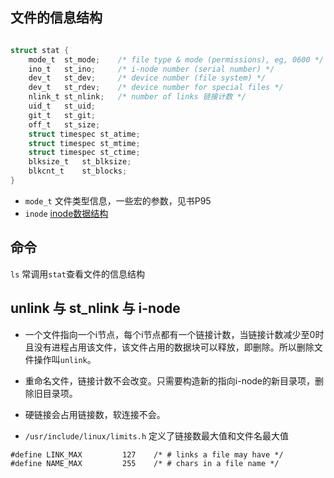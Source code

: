 ## 文件的信息结构

```c

struct stat {
    mode_t  st_mode;    /* file type & mode (permissions), eg, 0600 */
    ino_t   st_ino;     /* i-node number (serial number) */
    dev_t   st_dev;     /* device number (file system) */
    dev_t   st_rdev;    /* device number for special files */
    nlink_t st_nlink;   /* number of links 链接计数 */
    uid_t   st_uid;
    git_t   st_git;
    off_t   st_size;
    struct timespec st_atime;
    struct timespec st_mtime;
    struct timespec st_ctime;
    blksize_t   st_blksize;
    blkcnt_t    st_blocks;
}

```

- `mode_t` 文件类型信息，一些宏的参数，见书P95
- `inode` [inode数据结构](https://zh.wikipedia.org/wiki/Inode)

## 命令
`ls` 常调用`stat`查看文件的信息结构

## unlink 与 st_nlink 与 i-node
- 一个文件指向一个i节点，每个i节点都有一个链接计数，当链接计数减少至0时且没有进程占用该文件，该文件占用的数据块可以释放，即删除。所以删除文件操作叫`unlink`。
- 重命名文件，链接计数不会改变。只需要构造新的指向i-node的新目录项，删除旧目录项。
- 硬链接会占用链接数，软连接不会。

- `/usr/include/linux/limits.h` 定义了链接数最大值和文件名最大值

```
#define LINK_MAX         127	/* # links a file may have */
#define NAME_MAX         255	/* # chars in a file name */
```